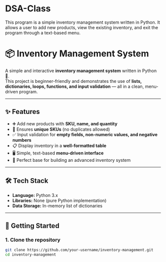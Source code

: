 # DSA-Class
This program is a simple inventory management system written in Python. It allows a user to add new products, view the existing inventory, and exit the program through a text-based menu.
# 📦 Inventory Management System

A simple and interactive **inventory management system** written in Python 🐍.  
This project is beginner-friendly and demonstrates the use of **lists, dictionaries, loops, functions, and input validation** — all in a clean, menu-driven program.

---

## ✨ Features

- ➕ Add new products with **SKU, name, and quantity**
- 🔑 Ensures **unique SKUs** (no duplicates allowed)
- ✅ Input validation for **empty fields, non-numeric values, and negative numbers**
- 📋 Display inventory in a **well-formatted table**
- 🖥️ Simple, text-based **menu-driven interface**
- 🚀 Perfect base for building an advanced inventory system

---

## 🛠️ Tech Stack

- **Language:** Python 3.x  
- **Libraries:** None (pure Python implementation)  
- **Data Storage:** In-memory list of dictionaries  

---

## 🚀 Getting Started

### 1. Clone the repository
```bash
git clone https://github.com/your-username/inventory-management.git 
cd inventory-management
